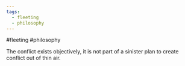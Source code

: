 ```yaml
---
tags:
  - fleeting
  - philosophy
---
```

#fleeting  #philosophy 

The conflict exists objectively, it is not part of a sinister plan to create conflict out of thin air. 